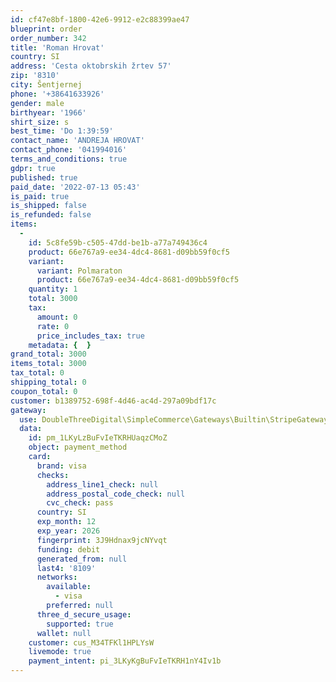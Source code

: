 ```yaml
---
id: cf47e8bf-1800-42e6-9912-e2c88399ae47
blueprint: order
order_number: 342
title: 'Roman Hrovat'
country: SI
address: 'Cesta oktobrskih žrtev 57'
zip: '8310'
city: Šentjernej
phone: '+38641633926'
gender: male
birthyear: '1966'
shirt_size: s
best_time: 'Do 1:39:59'
contact_name: 'ANDREJA HROVAT'
contact_phone: '041994016'
terms_and_conditions: true
gdpr: true
published: true
paid_date: '2022-07-13 05:43'
is_paid: true
is_shipped: false
is_refunded: false
items:
  -
    id: 5c8fe59b-c505-47dd-be1b-a77a749436c4
    product: 66e767a9-ee34-4dc4-8681-d09bb59f0cf5
    variant:
      variant: Polmaraton
      product: 66e767a9-ee34-4dc4-8681-d09bb59f0cf5
    quantity: 1
    total: 3000
    tax:
      amount: 0
      rate: 0
      price_includes_tax: true
    metadata: {  }
grand_total: 3000
items_total: 3000
tax_total: 0
shipping_total: 0
coupon_total: 0
customer: b1389752-698f-4d46-ac4d-297a09bdf17c
gateway:
  use: DoubleThreeDigital\SimpleCommerce\Gateways\Builtin\StripeGateway
  data:
    id: pm_1LKyLzBuFvIeTKRHUaqzCMoZ
    object: payment_method
    card:
      brand: visa
      checks:
        address_line1_check: null
        address_postal_code_check: null
        cvc_check: pass
      country: SI
      exp_month: 12
      exp_year: 2026
      fingerprint: 3J9Hdnax9jcNYvqt
      funding: debit
      generated_from: null
      last4: '8109'
      networks:
        available:
          - visa
        preferred: null
      three_d_secure_usage:
        supported: true
      wallet: null
    customer: cus_M34TFKl1HPLYsW
    livemode: true
    payment_intent: pi_3LKyKgBuFvIeTKRH1nY4Iv1b
---
```

